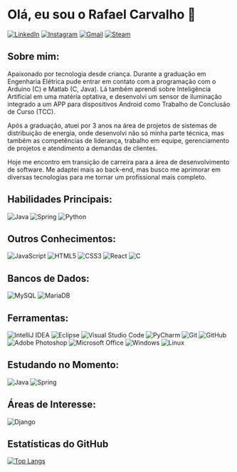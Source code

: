 # Olá, eu sou o Rafael Carvalho 👋
[![LinkedIn](https://img.shields.io/badge/rldcarvalho-%230077B5.svg?style=for-the-badge&logo=linkedin&logoColor=white)](https://www.linkedin.com/in/rldcarvalho/)
[![Instagram](https://img.shields.io/badge/rldcarvalho-%23E4405F.svg?style=for-the-badge&logo=Instagram&logoColor=white)](https://www.instagram.com/rldcarvalho/)
[![Gmail](https://img.shields.io/badge/rldcarvalhoo@gmail.com-D14836?style=for-the-badge&logo=gmail&logoColor=white)](mailto:rldcarvalhoo@gmail.com)
[![Steam](https://img.shields.io/badge/kaladovic-%23000000.svg?style=for-the-badge&logo=steam&logoColor=white)](https://steamcommunity.com/id/kaladovic/)

## Sobre mim:

Apaixonado por tecnologia desde criança. Durante a graduação em Engenharia Elétrica pude entrar em contato com a programação com o Arduino (C) e Matlab (C, Java). Lá também aprendi sobre Inteligência Artificial em uma matéria optativa, e desenvolvi um sensor de iluminação integrado a um APP para dispositivos Android como Trabalho de Conclusão de Curso (TCC).

Após a graduação, atuei por 3 anos na área de projetos de sistemas de distribuição de energia, onde desenvolvi não só minha parte técnica, mas também as competências de liderança, trabalho em equipe, gerenciamento de projetos e atendimento a demandas de clientes.

Hoje me encontro em transição de carreira para a área de desenvolvimento de software. Me adaptei mais ao back-end, mas busco me aprimorar em diversas tecnologias para me tornar um profissional mais completo.

## Habilidades Principais:

![Java](https://img.shields.io/badge/java-%23ED8B00.svg?style=for-the-badge&logo=java&logoColor=white)
![Spring](https://img.shields.io/badge/spring-%236DB33F.svg?style=for-the-badge&logo=spring&logoColor=white)
![Python](https://img.shields.io/badge/python-3670A0?style=for-the-badge&logo=python&logoColor=ffdd54)

## Outros Conhecimentos:

![JavaScript](https://img.shields.io/badge/javascript-%23323330.svg?style=for-the-badge&logo=javascript&logoColor=%23F7DF1E)
![HTML5](https://img.shields.io/badge/html-%23E34F26.svg?style=for-the-badge&logo=html5&logoColor=white)
![CSS3](https://img.shields.io/badge/css-%231572B6.svg?style=for-the-badge&logo=css3&logoColor=white)
![React](https://img.shields.io/badge/react-%2320232a.svg?style=for-the-badge&logo=react&logoColor=%2361DAFB)
![C](https://img.shields.io/badge/c-%2300599C.svg?style=for-the-badge&logo=c&logoColor=white)

## Bancos de Dados:

![MySQL](https://img.shields.io/badge/mysql-%2300f.svg?style=for-the-badge&logo=mysql&logoColor=white)
![MariaDB](https://img.shields.io/badge/MariaDB-003545?style=for-the-badge&logo=mariadb&logoColor=white)

## Ferramentas:

![IntelliJ IDEA](https://img.shields.io/badge/IntelliJ-000000.svg?style=for-the-badge&logo=intellij-idea&logoColor=white)
![Eclipse](https://img.shields.io/badge/Eclipse-FE7A16.svg?style=for-the-badge&logo=Eclipse&logoColor=white)
![Visual Studio Code](https://img.shields.io/badge/VS%20Code-0078d7.svg?style=for-the-badge&logo=visual-studio-code&logoColor=white)
![PyCharm](https://img.shields.io/badge/pycharm-143?style=for-the-badge&logo=pycharm&logoColor=black&color=black&labelColor=green)
![Git](https://img.shields.io/badge/git-%23F05033.svg?style=for-the-badge&logo=git&logoColor=white)
![GitHub](https://img.shields.io/badge/github-%23121011.svg?style=for-the-badge&logo=github&logoColor=white)
![Adobe Photoshop](https://img.shields.io/badge/photoshop-%2331A8FF.svg?style=for-the-badge&logo=adobe%20photoshop&logoColor=white)
![Microsoft Office](https://img.shields.io/badge/Office-D83B01?style=for-the-badge&logo=microsoft-office&logoColor=white)
![Windows](https://img.shields.io/badge/Windows-0078D6?style=for-the-badge&logo=windows&logoColor=white)
![Linux](https://img.shields.io/badge/Linux-FCC624?style=for-the-badge&logo=linux&logoColor=black)

## Estudando no Momento:

![Java](https://img.shields.io/badge/java-%23ED8B00.svg?style=for-the-badge&logo=java&logoColor=white)
![Spring](https://img.shields.io/badge/spring-%236DB33F.svg?style=for-the-badge&logo=spring&logoColor=white)

## Áreas de Interesse:

![Django](https://img.shields.io/badge/django-%23092E20.svg?style=for-the-badge&logo=django&logoColor=white)

## Estatísticas do GitHub

[![Top Langs](https://github-readme-stats.vercel.app/api/top-langs/?username=rldcarvalho&layout=compact&theme=dracula&custom_title=Linguagens%20Mais%20Utilizadas&exclude_repo=exercicios-js-pong,exercicios-js-crossroad,exercicios-python-collections,exercicios-java-alura/tree/main/java-lang)](https://github.com/anuraghazra/github-readme-stats)



